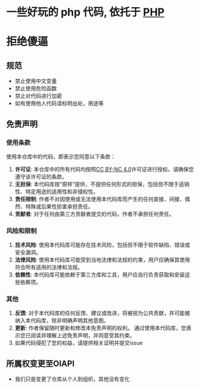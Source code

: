 # 一些好玩的 php 代码, 依托于 [PHP](https://www.php.net/)
# 拒绝傻逼


## 规范

- 禁止使用中文变量
- 禁止使用危险函数
- 禁止对代码进行加密
- 如有使用他人代码请标明出处，用途等

## 免责声明

### 使用条款
使用本仓库中的代码，即表示您同意以下条款： 
1. **许可证**: 本仓库中的所有代码均按照[CC BY-NC 4.0](LICENSE)许可证进行授权。请确保您遵守该许可证的条款。
2. **无担保**: 本代码库按“原样”提供，不提供任何形式的担保，包括但不限于适销性、特定用途的适用性和非侵权性。
3. **责任限制**: 作者不对因使用或无法使用本代码库而产生的任何直接、间接、偶然、特殊或后果性损害承担责任。
4. **贡献者**: 对于任何由第三方贡献者提交的代码，作者不承担任何责任。

### 风险和限制
1. **技术风险**: 使用本代码库可能存在技术风险，包括但不限于软件缺陷、错误或安全漏洞。
2. **法律风险**: 使用本代码库可能受到当地法律和法规的约束，用户应确保其使用符合所有适用的法律和法规。
3. **依赖性**: 本代码库可能依赖于第三方库和工具，用户应自行负责获取和安装这些依赖项。

### 其他
1. **反馈**: 对于本代码库的任何反馈、建议或改进，将被视为公共贡献，并可能被纳入本代码库，除非明确声明其他意图。
2. **更新**: 作者保留随时更新和修改本免责声明的权利。 通过使用本代码库，您表示您已阅读并理解上述免责声明，并同意受其约束。
3. 如果代码侵犯了您的权益，请提供相关证明并提交issue

## 所属权变更至OIAPI
- 我们只是变更了仓库从个人到组织，其他没有变化
